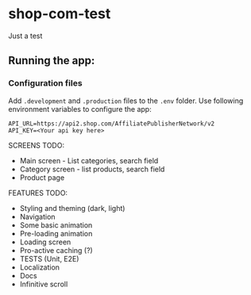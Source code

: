 # shop-com-test
Just a test 

## Running the app:
### Configuration files
Add `.development` and `.production` files to the `.env` folder.
Use following environment variables to configure the app: 
```text
API_URL=https://api2.shop.com/AffiliatePublisherNetwork/v2
API_KEY=<Your api key here>
```

 

SCREENS TODO:
* Main screen - List categories, search field
* Category screen - list products, search field
* Product page

FEATURES TODO:
* Styling and theming (dark, light)
* Navigation
* Some basic animation
* Pre-loading animation
* Loading screen
* Pro-active caching (?)
* TESTS (Unit, E2E)
* Localization
* Docs
* Infinitive scroll
